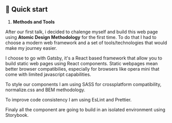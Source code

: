 ## 🚀 Quick start

1.  **Methods and Tools**

After our first talk, i decided to chalenge myself and build this web page using  **Atomic Design Methodology** for the first time.
To do that I had to choose a modern web framework and a set of tools/technologies that would make my journey easier.

I choose to go with Gatsby, it's a React based framework that allow you to build static web pages using React components.
Static webpages mean better browser compatibilies, especially for browsers like opera mini that come with limited javascript capabilities.

To style our components I am using SASS for crossplatform compatibility, normalize.css and BEM methodology.

To improve code consistency I am using EsLint and Prettier.

Finaly all the component are going to build in an isolated environment using Storybook.
